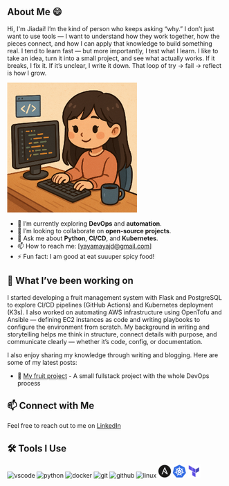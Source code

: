 
## About Me 😄

Hi, I'm Jiadai! I’m the kind of person who keeps asking “why.” I don’t just want to use tools — I want to understand how they work together, how the pieces connect, and how I can apply that knowledge to build something real.
I tend to learn fast — but more importantly, I test what I learn. I like to take an idea, turn it into a small project, and see what actually works. If it breaks, I fix it. If it’s unclear, I write it down. That loop of try → fail → reflect is how I grow.

<img src="image/girlcode.png" alt="coding me" width="300">





- 🌱 I’m currently exploring **DevOps** and **automation**.
- 🤝 I’m looking to collaborate on **open-source projects**.
- 💬 Ask me about **Python**, **CI/CD**, and **Kubernetes**.
- 📫 How to reach me: [yayamayajd@gmail.com]
- ⚡ Fun fact: I am good at eat suuuper spicy food!

## 🔹 What I’ve been working on
I started developing a fruit management system with Flask and PostgreSQL to explore CI/CD pipelines (GitHub Actions) and Kubernetes deployment (K3s).
I also worked on automating AWS infrastructure using OpenTofu and Ansible — defining EC2 instances as code and writing playbooks to configure the environment from scratch.
My background in writing and storytelling helps me think in structure, connect details with purpose, and communicate clearly — whether it’s code, config, or documentation.


I also enjoy sharing my knowledge through writing and blogging. Here are some of my latest posts:

- 📝 [My fruit project](https://github.com/yayamayajd/fruits_project) - A small fullstack project with the whole DevOps process

## 📫 Connect with Me

Feel free to reach out to me on [LinkedIn](https://www.linkedin.com/in/jiadai-shen-a80b211b5/)
## 🛠️ Tools I Use

<p align="left">
<img src="https://cdn.jsdelivr.net/gh/devicons/devicon/icons/vscode/vscode-original.svg" alt="vscode" width="30" height="30"/>
<img src="https://cdn.jsdelivr.net/gh/devicons/devicon/icons/python/python-original.svg" alt="python" width="30" height="30"/>
<img src="https://cdn.jsdelivr.net/gh/devicons/devicon/icons/docker/docker-original.svg" alt="docker" width="30" height="30"/>
<img src="https://cdn.jsdelivr.net/gh/devicons/devicon/icons/git/git-original.svg" alt="git" width="30" height="30"/>
<img src="https://cdn.jsdelivr.net/gh/devicons/devicon/icons/github/github-original-wordmark.svg" alt="github" width="30" height="30"/>
<img src="https://cdn.jsdelivr.net/gh/devicons/devicon/icons/linux/linux-original.svg" alt="linux" width="30" height="30"/>
<img src="https://raw.githubusercontent.com/devicons/devicon/6910f0503efdd315c8f9b858234310c06e04d9c0/icons/ansible/ansible-original.svg" alt="ansible" width="30" height="30"/>
<img src="https://raw.githubusercontent.com/devicons/devicon/6910f0503efdd315c8f9b858234310c06e04d9c0/icons/kubernetes/kubernetes-original.svg" alt="kubernetes" width="30" height="30"/>
<img src="https://raw.githubusercontent.com/devicons/devicon/6910f0503efdd315c8f9b858234310c06e04d9c0/icons/terraform/terraform-original.svg" alt="terraform" width="30" height="30"/>
</p>






